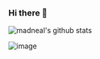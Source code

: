 <!--
**FontEndArt/FontEndArt** is a ✨ _special_ ✨ repository because its `README.md` (this file) appears on your GitHub profile.

Here are some ideas to get you started:

- 🔭 I’m currently working on ...
- 🌱 I’m currently learning ...
- 👯 I’m looking to collaborate on ...
- 🤔 I’m looking for help with ...
- 💬 Ask me about ...
- 📫 How to reach me: ...
- 😄 Pronouns: ...
- ⚡ Fun fact: ...
-->

### Hi there 👋
![madneal's github stats](https://github-readme-stats.vercel.app/api?username=madneal&show_icons=true&theme=radical)

<!-- ![](https://github-profile-trophy.vercel.app/?username=FontEndArt&theme=flat&column=6) -->

![image](https://gimg2.baidu.com/image_search/src=http%3A%2F%2Fuploads.xuexila.com%2Fallimg%2F1612%2F848-161224160T8-51.jpg&refer=http%3A%2F%2Fuploads.xuexila.com&app=2002&size=f9999,10000&q=a80&n=0&g=0n&fmt=jpeg?sec=1625817353&t=7329a05117af91d67817355a1b9f90be)
